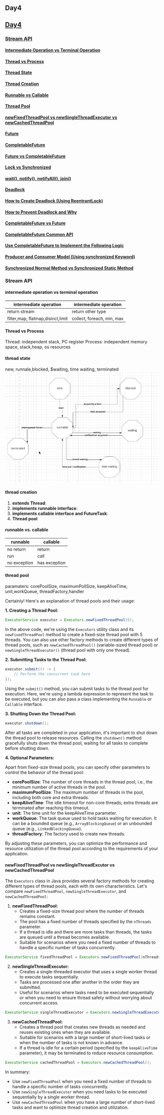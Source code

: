 ## Day4
## [Day4](#day4)

### [Stream API](#stream-api)

#### [Intermediate Operation vs Terminal Operation](#intermediate-operation-vs-terminal-operation)

#### [Thread vs Process](#thread-vs-process)

#### [Thread State](#thread-state)

#### [Thread Creation](#thread-creation)

#### [Runnable vs Callable](#runnable-vs-callable)

#### [Thread Pool](#thread-pool)

#### [newFixedThreadPool vs newSingleThreadExecutor vs newCachedThreadPool](#newfixedthreadpool-vs-newsinglethreadexecutor-vs-newcachedthreadpool)

#### [Future](#future)

#### [CompletableFuture](#completablefuture)

#### [Future vs CompletableFuture](#future-vs-completablefuture)

#### [Lock vs Synchronized](#lock-vs-synchronized)

#### [wait(), notify(), notifyAll(), join()](#wait-notify-notifyall-join)

#### [Deadlock](#deadlock)

#### [How to Create Deadlock (Using ReentrantLock)](#how-to-create-deadlock-using-reentrantlock)

#### [How to Prevent Deadlock and Why](#how-to-prevent-deadlock-and-why)

#### [CompletableFuture vs Future](#completablefuture-vs-future)

#### [CompletableFuture Common API](#completablefuture-common-api)

#### [Use CompletableFuture to Implement the Following Logic](#use-completablefuture-to-implement-the-following-logic)

#### [Producer and Consumer Model (Using synchronized Keyword)](#producer-and-consumer-model-using-synchronized-keyword)

#### [Synchronized Normal Method vs Synchronized Static Method](#synchronized-normal-method-vs-synchronized-static-method)


### Stream API

#### intermediate operation vs terminal operation

| intermediate operation            | intermediate operation     | 
|-----------------------------------|----------------------------| 
| return stream                     | return other type          | 
| filter,map, flatmap,disinct,limit | collect, foreach, min, max |

#### Thread vs Process

Thread: independent stack, PC register
Process: independent memory space, stack,heap, os resources

#### thread state

new, runnale,blocked, $waiting, time waiting, terminated
![thread state](./img/Thread_state.png)

#### thread creation

1. **extends Thread**:
2. **implements runnable interface**:
3. **implements callable interface and FutureTask**:
4. **Thread pool**

#### runnable vs. callable

| runnable     | callable      | 
|--------------|---------------| 
| no return    | return        | 
| run          | call          |
| no exception | has exception |

#### thread pool
paramaters: corePoolSize, maximumPollSize, keepAliveTime, unit,workQueue, threadFactory,handler

Certainly! Here's an explanation of thread pools and their usage:

**1. Creating a Thread Pool:**

```java
ExecutorService executor = Executors.newFixedThreadPool(5);
```

In the above code, we're using the `Executors` utility class and its `newFixedThreadPool` method to create a fixed-size thread pool with 5 threads. You can also use other factory methods to create different types of thread pools, such as `newCachedThreadPool()` (variable-sized thread pool) or `newSingleThreadExecutor()` (thread pool with only one thread).

**2. Submitting Tasks to the Thread Pool:**

```java
executor.submit(() -> {
    // Perform the concurrent task here
});
```

Using the `submit()` method, you can submit tasks to the thread pool for execution. Here, we're using a lambda expression to represent the task to be executed, but you can also pass a class implementing the `Runnable` or `Callable` interface.

**3. Shutting Down the Thread Pool:**

```java
executor.shutdown();
```

After all tasks are completed in your application, it's important to shut down the thread pool to release resources. Calling the `shutdown()` method gracefully shuts down the thread pool, waiting for all tasks to complete before shutting down.

**4. Optional Parameters:**

Apart from fixed-size thread pools, you can specify other parameters to control the behavior of the thread pool:

- **corePoolSize**: The number of core threads in the thread pool, i.e., the minimum number of active threads in the pool.
- **maximumPoolSize**: The maximum number of threads in the pool, including both core and extra threads.
- **keepAliveTime**: The idle timeout for non-core threads; extra threads are terminated after reaching this timeout.
- **unit**: The time unit for the keepAliveTime parameter.
- **workQueue**: The task queue used to hold tasks waiting for execution. It can be a bounded queue (e.g., `ArrayBlockingQueue`) or an unbounded queue (e.g., `LinkedBlockingQueue`).
- **threadFactory**: The factory used to create new threads.

By adjusting these parameters, you can optimize the performance and resource utilization of the thread pool according to the requirements of your application.

#### newFixedThreadPool vs newSingleThreadExcutor vs newCachedThreadPool
The `Executors` class in Java provides several factory methods for creating different types of thread pools, each with its own characteristics. Let's compare `newFixedThreadPool`, `newSingleThreadExecutor`, and `newCachedThreadPool`:

1. **newFixedThreadPool:**
    - Creates a fixed-size thread pool where the number of threads remains constant.
    - The pool has a fixed number of threads specified by the `nThreads` parameter.
    - If a thread is idle and there are more tasks than threads, the tasks are queued until a thread becomes available.
    - Suitable for scenarios where you need a fixed number of threads to handle a specific number of tasks concurrently.

```java
ExecutorService fixedThreadPool = Executors.newFixedThreadPool(nThreads);
```

2. **newSingleThreadExecutor:**
    - Creates a single-threaded executor that uses a single worker thread to execute tasks sequentially.
    - Tasks are processed one after another in the order they are submitted.
    - Useful for scenarios where tasks need to be executed sequentially or when you need to ensure thread safety without worrying about concurrent access.

```java
ExecutorService singleThreadExecutor = Executors.newSingleThreadExecutor();
```

3. **newCachedThreadPool:**
    - Creates a thread pool that creates new threads as needed and reuses existing ones when they are available.
    - Suitable for scenarios with a large number of short-lived tasks or when the number of tasks is not known in advance.
    - If a thread is idle for a certain period (specified by the `keepAliveTime` parameter), it may be terminated to reduce resource consumption.

```java
ExecutorService cachedThreadPool = Executors.newCachedThreadPool();
```

In summary:
- Use `newFixedThreadPool` when you need a fixed number of threads to handle a specific number of tasks concurrently.
- Use `newSingleThreadExecutor` when you need tasks to be executed sequentially by a single worker thread.
- Use `newCachedThreadPool` when you have a large number of short-lived tasks and want to optimize thread creation and utilization.





